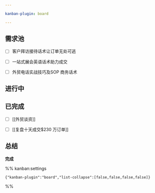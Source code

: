 ```yaml
---

kanban-plugin: board

---
```


## 需求池

- [ ] 客户拜访接待话术让订单无处可逃
- [ ] 一站式展会英语话术助力成交
- [ ] 外贸电话实战技巧及SOP 商务话术


## 进行中



## 已完成

- [ ] [[外贸谈资]]
- [ ] [[复盘十天成交$230 万订单]]


## 总结

**完成**




%% kanban:settings
```
{"kanban-plugin":"board","list-collapse":[false,false,false,false]}
```
%%